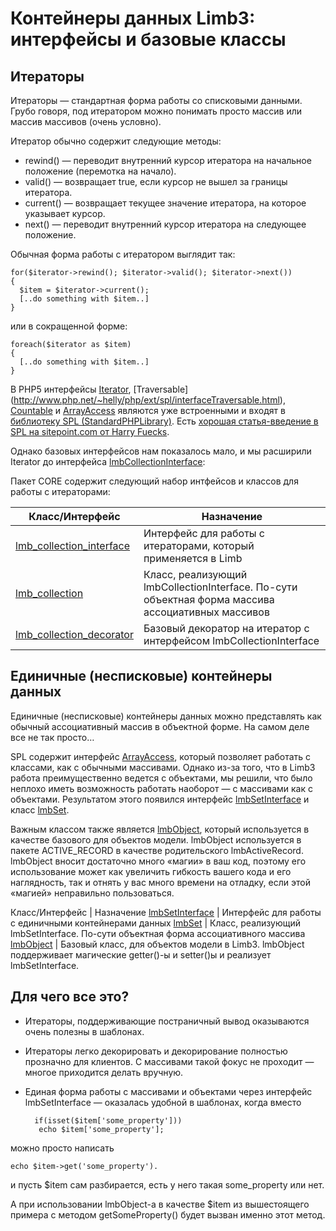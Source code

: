 # Контейнеры данных Limb3: интерфейсы и базовые классы
## Итераторы
Итераторы — стандартная форма работы со списковыми данными. Грубо говоря, под итератором можно понимать просто массив или массив массивов (очень условно).

Итератор обычно содержит следующие методы:

* rewind() — переводит внутренний курсор итератора на начальное положение (перемотка на начало).
* valid() — возвращает true, если курсор не вышел за границы итератора.
* current() — возвращает текущее значение итератора, на которое указывает курсор.
* next() — переводит внутренний курсор итератора на следующее положение.

Обычная форма работы с итератором выглядит так:

    for($iterator->rewind(); $iterator->valid(); $iterator->next())
    {
      $item = $iterator->current();
      [..do something with $item..]
    }

или в сокращенной форме:

    foreach($iterator as $item)
    {
      [..do something with $item..]
    }

В PHP5 интерфейсы [Iterator](http://www.php.net/~helly/php/ext/spl/interfaceIterator.html), [Traversable] (http://www.php.net/~helly/php/ext/spl/interfaceTraversable.html), [Countable](http://www.php.net/~helly/php/ext/spl/interfaceCountable.html) и [ArrayAccess](http://www.php.net/~helly/php/ext/spl/interfaceArrayAccess.html) являются уже встроенными и входят в [библиотеку SPL (StandardPHPLibrary)](http://www.php.net/~helly/php/ext/spl/). Есть [хорошая статья-введение в SPL на sitepoint.com от Harry Fuecks](http://www.sitepoint.com/php5-standard-library/).

Однако базовых интерфейсов нам показалось мало, и мы расширили Iterator до интерфейса [lmbCollectionInterface](./lmb_collection_interface.md):

Пакет CORE содержит следующий набор интфейсов и классов для работы с итераторами:

Класс/Интерфейс | Назначение
----------------|-----------
[lmb_collection_interface](./lmb_collection_interface.md) | Интерфейс для работы с итераторами, который применяется в Limb
[lmb_collection](./lmb_collection.md) |	Класс, реализующий lmbCollectionInterface. По-сути объектная форма массива ассоциативных массивов
[lmb_collection_decorator](./lmb_collection_decorator.md)	| Базовый декоратор на итератор с интерфейсом lmbCollectionInterface

## Единичные (несписковые) контейнеры данных
Единичные (несписковые) контейнеры данных можно представлять как обычный ассоциативный массив в объектной форме. На самом деле все не так просто…

SPL содержит интерфейс [ArrayAccess](http://www.php.net/~helly/php/ext/spl/interfaceArrayAccess.html), который позволяет работать с классами, как с обычными массивами. Однако из-за того, что в Limb3 работа преимущественно ведется с объектами, мы решили, что было неплохо иметь возможность работать наоборот — с массивами как с объектами. Результатом этого появился интерфейс [lmbSetInterface](./lmb_set_interface.md) и класс [lmbSet](./lmb_set.md).

Важным классом также является [lmbObject](./lmb_object.md), который используется в качестве базового для объектов модели. lmbObject используется в пакете ACTIVE_RECORD в качестве родительского lmbActiveRecord. lmbObject вносит достаточно много «магии» в ваш код, поэтому его использование может как увеличить гибкость вашего кода и его наглядность, так и отнять у вас много времени на отладку, если этой «магией» неправильно пользоваться.

Класс/Интерфейс | Назначение
[lmbSetInterface](./lmb_set_interface.md)	| Интерфейс для работы с единичными контейнерами данных
[lmbSet](./lmb_set.md) |	Класс, реализующий lmbSetInterface. По-сути объектная форма ассоциативного массива
[lmbObject](./lmb_object.md) | Базовый класс, для объектов модели в Limb3. lmbObject поддерживает магические getter()-ы и setter()ы и реализует lmbSetInterface.

## Для чего все это?
* Итераторы, поддерживающие постраничный вывод оказываются очень полезны в шаблонах.
* Итераторы легко декорировать и декорирование полностью прозначно для клиентов. С массивами такой фокус не проходит — многое приходится делать вручную.
* Единая форма работы с массивами и объектами через интерфейс lmbSetInterface — оказалась удобной в шаблонах, когда вместо

        if(isset($item['some_property'])) 
         echo $item['some_property'];

можно просто написать

    echo $item->get('some_property').

и пусть $item сам разбирается, есть у него такая some_property или нет.

А при использовании lmbObject-а в качестве $item из вышестоящего примера с методом getSomeProperty() будет вызван именно этот метод.
